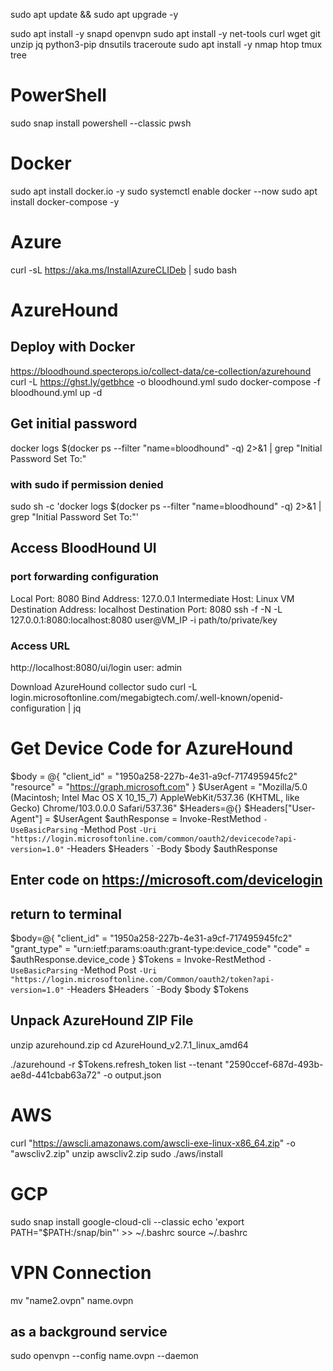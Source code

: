 sudo apt update && sudo apt upgrade -y

sudo apt install -y snapd openvpn
sudo apt install -y net-tools curl wget git unzip jq python3-pip dnsutils traceroute 
sudo apt install -y nmap htop tmux tree

# PowerShell
sudo snap install powershell --classic
pwsh

# Docker
sudo apt install docker.io -y
sudo systemctl enable docker --now
sudo apt install docker-compose -y

# Azure
curl -sL https://aka.ms/InstallAzureCLIDeb | sudo bash

# AzureHound
## Deploy with Docker
https://bloodhound.specterops.io/collect-data/ce-collection/azurehound
curl -L https://ghst.ly/getbhce -o bloodhound.yml
sudo docker-compose -f bloodhound.yml up -d

## Get initial password
docker logs $(docker ps --filter "name=bloodhound" -q) 2>&1 | grep "Initial Password Set To:"
### with sudo if permission denied
sudo sh -c 'docker logs $(docker ps --filter "name=bloodhound" -q) 2>&1 | grep "Initial Password Set To:"'

## Access BloodHound UI
### port forwarding configuration
Local Port: 8080 
Bind Address: 127.0.0.1 
Intermediate Host: Linux VM 
Destination Address: localhost 
Destination Port: 8080
ssh -f -N -L 127.0.0.1:8080:localhost:8080 user@VM_IP -i path/to/private/key 

### Access URL
http://localhost:8080/ui/login
user: admin

Download AzureHound collector
sudo curl -L login.microsoftonline.com/megabigtech.com/.well-known/openid-configuration | jq

# Get Device Code for AzureHound
$body = @{
    "client_id" =     "1950a258-227b-4e31-a9cf-717495945fc2"
    "resource" =      "https://graph.microsoft.com"
}
$UserAgent = "Mozilla/5.0 (Macintosh; Intel Mac OS X 10_15_7) AppleWebKit/537.36 (KHTML, like Gecko) Chrome/103.0.0.0 Safari/537.36"
$Headers=@{}
$Headers["User-Agent"] = $UserAgent
$authResponse = Invoke-RestMethod `
    -UseBasicParsing `
    -Method Post `
    -Uri "https://login.microsoftonline.com/common/oauth2/devicecode?api-version=1.0" `
    -Headers $Headers `
    -Body $body
$authResponse

## Enter code on https://microsoft.com/devicelogin
## return to terminal 

$body=@{
   "client_id" =  "1950a258-227b-4e31-a9cf-717495945fc2"
   "grant_type" = "urn:ietf:params:oauth:grant-type:device_code"
   "code" =       $authResponse.device_code
}
$Tokens = Invoke-RestMethod `
   -UseBasicParsing `
   -Method Post `
   -Uri "https://login.microsoftonline.com/Common/oauth2/token?api-version=1.0" `
   -Headers $Headers `
   -Body $body
$Tokens

## Unpack AzureHound ZIP File
unzip azurehound.zip
cd AzureHound_v2.7.1_linux_amd64

./azurehound -r $Tokens.refresh_token list --tenant "2590ccef-687d-493b-ae8d-441cbab63a72" -o output.json

# AWS

curl "https://awscli.amazonaws.com/awscli-exe-linux-x86_64.zip" -o "awscliv2.zip"
unzip awscliv2.zip
sudo ./aws/install

# GCP
sudo snap install google-cloud-cli --classic
echo 'export PATH="$PATH:/snap/bin"' >> ~/.bashrc
source ~/.bashrc

# VPN Connection
mv "name2.ovpn" name.ovpn

## as a background service
sudo openvpn --config name.ovpn --daemon
